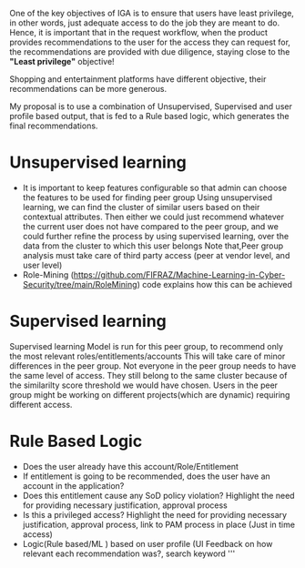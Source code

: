One of the key objectives of IGA is to ensure that users have least privilege, in other words, just adequate access to do the job they are meant to do.
Hence, it is important that in the request workflow, when the product provides recommendations to the user for the access they can request for, the recommendations are provided with due diligence, staying close to the <b> "Least privilege"</b> objective! 

Shopping and entertainment platforms have different objective, their recommendations can be more generous.

My proposal is to use a combination of Unsupervised, Supervised and user profile based output, that is fed to a Rule based logic, which generates the final recommendations.

# Unsupervised learning
- It is important to keep features configurable so that admin can choose the features to be used for finding peer group
Using unsupervised learning, we can find the cluster of similar users based on their contextual attributes. Then either we could just recommend whatever the current user does not have compared to the peer group, and we could further refine the process by using supervised learning, over the data from the cluster to which this user belongs
Note that,Peer group analysis must take care of third party access (peer at vendor level, and user level)
- Role-Mining (https://github.com/FIFRAZ/Machine-Learning-in-Cyber-Security/tree/main/RoleMining) code explains how this can be achieved

# Supervised learning

Supervised learning Model is run for this peer group, to recommend only the most relevant roles/entitlements/accounts
This will take care of minor differences in the peer group. Not everyone in the peer group needs to have the same level of access. They still belong to the same cluster because of the similarilty score threshold we would have chosen. Users in the peer group might be working on different projects(which are dynamic) requiring different access.

# Rule Based Logic
- Does the user already have this account/Role/Entitlement
- If entitlement is going to be recommended, does the user have an account in the application?
- Does this entitlement cause any SoD policy violation? Highlight the need for providing necessary justification, approval process
- Is this a privileged access? Highlight the need for providing necessary justification, approval process, link to PAM process in place (Just in time access)
- Logic(Rule based/ML ) based on user profile (UI Feedback on how relevant each recommendation was?, search keyword '''
